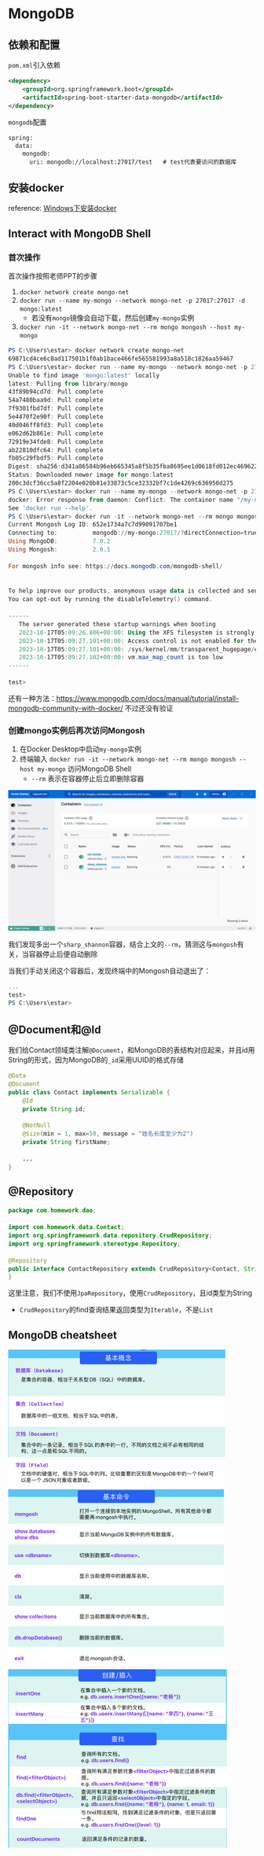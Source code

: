 # MongoDB

## 依赖和配置

`pom.xml`引入依赖

```xml
<dependency>
    <groupId>org.springframework.boot</groupId>
    <artifactId>spring-boot-starter-data-mongodb</artifactId>
</dependency>
```

`mongodb`配置

```
spring:
  data:
    mongodb:
      uri: mongodb://localhost:27017/test	# test代表要访问的数据库
```

## 安装docker

reference: [Windows下安装docker](https://learn.microsoft.com/zh-cn/windows/wsl/tutorials/wsl-containers)

## Interact with MongoDB Shell

### 首次操作

首次操作按照老师PPT的步骤

1. `docker network create mongo-net`
2. `docker run --name my-mongo --network mongo-net -p 27017:27017 -d mongo:latest`
	* 若没有`mongo`镜像会自动下载，然后创建`my-mongo`实例
3. `docker run -it --network mongo-net --rm mongo mongosh --host my-mongo`

```powershell
PS C:\Users\estar> docker network create mongo-net
69871cd4ce6c8ad117501b1f0ab1bace466fe565581993a8a518c1826aa59467
PS C:\Users\estar> docker run --name my-mongo --network mongo-net -p 27017:27017 -d mongo:latest
Unable to find image 'mongo:latest' locally
latest: Pulling from library/mongo
43f89b94cd7d: Pull complete
54a7480baa9d: Pull complete
7f9301fbd7df: Pull complete
5e4470f2e90f: Pull complete
40d046ff8fd3: Pull complete
e062d62b861e: Pull complete
72919e34fde8: Pull complete
ab22810dfc64: Pull complete
fb05c29fbdf5: Pull complete
Digest: sha256:d341a86584b96eb665345a8f5b35fba8695ee1d0618fd012ec4696223a3d6c62
Status: Downloaded newer image for mongo:latest
200c3dcf36cc5a8f2204e020b81e33873c5ce32332bf7c1de4269c636950d275
PS C:\Users\estar> docker run --name my-mongo --network mongo-net -p 27017:27017 -d mongo:latest
docker: Error response from daemon: Conflict. The container name "/my-mongo" is already in use by container "200c3dcf36cc5a8f2204e020b81e33873c5ce32332bf7c1de4269c636950d275". You have to remove (or rename) that container to be able to reuse that name.
See 'docker run --help'.
PS C:\Users\estar> docker run -it --network mongo-net --rm mongo mongosh --host my-mongo
Current Mongosh Log ID: 652e1734a7c7d99091707be1
Connecting to:          mongodb://my-mongo:27017/?directConnection=true&appName=mongosh+2.0.1
Using MongoDB:          7.0.2
Using Mongosh:          2.0.1

For mongosh info see: https://docs.mongodb.com/mongodb-shell/


To help improve our products, anonymous usage data is collected and sent to MongoDB periodically (https://www.mongodb.com/legal/privacy-policy).
You can opt-out by running the disableTelemetry() command.

------
   The server generated these startup warnings when booting
   2023-10-17T05:09:26.806+00:00: Using the XFS filesystem is strongly recommended with the WiredTiger storage engine. See http://dochub.mongodb.org/core/prodnotes-filesystem
   2023-10-17T05:09:27.101+00:00: Access control is not enabled for the database. Read and write access to data and configuration is unrestricted
   2023-10-17T05:09:27.101+00:00: /sys/kernel/mm/transparent_hugepage/enabled is 'always'. We suggest setting it to 'never'
   2023-10-17T05:09:27.102+00:00: vm.max_map_count is too low
------

test>
```

还有一种方法：https://www.mongodb.com/docs/manual/tutorial/install-mongodb-community-with-docker/ 不过还没有验证

### 创建mongo实例后再次访问Mongosh

1. 在Docker Desktop中启动`my-mongo`实例
2. 终端输入 `docker run -it --network mongo-net --rm mongo mongosh --host my-mongo` 访问MongoDB Shell
   * `--rm` 表示在容器停止后立即删除容器

![](images/docker.png)

我们发现多出一个`sharp_shannon`容器，结合上文的`--rm`，猜测这与`mongosh`有关，当容器停止后便自动删除

当我们手动关闭这个容器后，发现终端中的Mongosh自动退出了：

```powershell
...
test>
PS C:\Users\estar>
```

## @Document和@Id

我们给Contact领域类注解`@Document`，和MongoDB的表结构对应起来，并且id用String的形式，因为MongoDB的`_id`采用UUID的格式存储

```java
@Data
@Document
public class Contact implements Serializable {
    @Id
    private String id;

    @NotNull
    @Size(min = 1, max=50, message = "姓名长度至少为2")
    private String firstName;
    
    ...
}
```

## @Repository

```java
package com.homework.dao;

import com.homework.data.Contact;
import org.springframework.data.repository.CrudRepository;
import org.springframework.stereotype.Repository;

@Repository
public interface ContactRepository extends CrudRepository<Contact, String> {
}
```

这里注意，我们不使用`JpaRepository`，使用`CrudRepository`，且id类型为String

* `CrudRepository`的find查询结果返回类型为`Iterable`，不是`List`

## MongoDB cheatsheet

<img src="images/basic.png" style="zoom:50%;" />

<img src="images/basic_command.png" style="zoom: 50%;" />



<img src="images/commands.png" style="zoom:50%;" />



